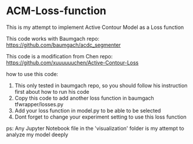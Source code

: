 # ACM-Loss-function
This is my attempt to implement Active Contour Model as a Loss function

This code works with Baumgach repo:
https://github.com/baumgach/acdc_segmenter

This code is a modification from Chen repo:
https://github.com/xuuuuuuchen/Active-Contour-Loss

how to use this code:
1. This only tested in baumgach repo, so you should follow his instruction first about how to run his code
2. Copy this code to add another loss function in baumgach tfwrapper/losses.py
3. Add your loss function in model.py to be able to be selected
4. Dont forget to change your experiment setting to use this loss function



ps: Any Jupyter Notebook file in the 'visualization' folder is my attempt to analyze my model deeply
